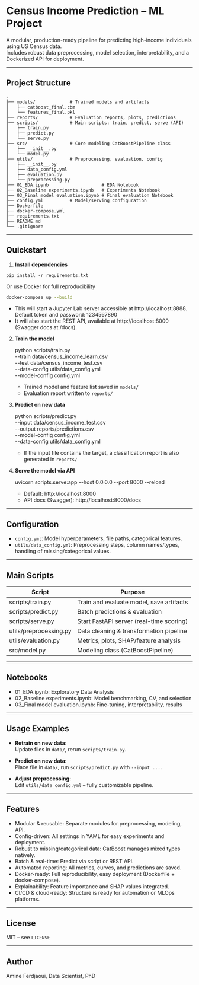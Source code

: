 # Census Income Prediction – ML Project

A modular, production-ready pipeline for predicting high-income individuals using US Census data.  
Includes robust data preprocessing, model selection, interpretability, and a Dockerized API for deployment.

---

## Project Structure

```
.
├── models/             # Trained models and artifacts
│   ├── catboost_final.cbm
│   └── features_final.pkl
├── reports/            # Evaluation reports, plots, predictions
├── scripts/            # Main scripts: train, predict, serve (API)
│   ├── train.py
│   ├── predict.py
│   └── serve.py
├── src/                # Core modeling CatBoostPipeline class
│   ├── __init__.py
│   └── model.py
├── utils/              # Preprocessing, evaluation, config
│   ├── __init__.py
│   ├── data_config.yml
│   ├── evaluation.py
│   └── preprocessing.py
├── 01_EDA.ipynb                    # EDA Notebook
├── 02_Baseline experiments.ipynb   # Experiments Notebook
├── 03_Final model evaluation.ipynb # Final evaluation Notebook
├── config.yml          # Model/serving configuration
├── Dockerfile
├── docker-compose.yml
├── requirements.txt
├── README.md
└── .gitignore
```

---

## Quickstart

1. **Install dependencies**

```console
pip install -r requirements.txt
```

Or use Docker for full reproducibility

```bash
docker-compose up --build
```

- This will start a Jupyter Lab server accessible at http://localhost:8888.
  Default token and password: 1234567890
- It will also start the REST API, available at http://localhost:8000 (Swagger docs at /docs).

2. **Train the model**

   python scripts/train.py \
    --train data/census_income_learn.csv \
    --test data/census_income_test.csv \
    --data-config utils/data_config.yml \
    --model-config config.yml

   - Trained model and feature list saved in `models/`
   - Evaluation report written to `reports/`

3. **Predict on new data**

   python scripts/predict.py \
    --input data/census_income_test.csv \
    --output reports/predictions.csv \
    --model-config config.yml \
    --data-config utils/data_config.yml

   - If the input file contains the target, a classification report is also generated in `reports/`

4. **Serve the model via API**

   uvicorn scripts.serve:app --host 0.0.0.0 --port 8000 --reload

   - Default: http://localhost:8000
   - API docs (Swagger): http://localhost:8000/docs

---

## Configuration

- `config.yml`: Model hyperparameters, file paths, categorical features.
- `utils/data_config.yml`: Preprocessing steps, column names/types, handling of missing/categorical values.

---

## Main Scripts

| Script                 | Purpose                                  |
| ---------------------- | ---------------------------------------- |
| scripts/train.py       | Train and evaluate model, save artifacts |
| scripts/predict.py     | Batch predictions & evaluation           |
| scripts/serve.py       | Start FastAPI server (real-time scoring) |
| utils/preprocessing.py | Data cleaning & transformation pipeline  |
| utils/evaluation.py    | Metrics, plots, SHAP/feature analysis    |
| src/model.py           | Modeling class (CatBoostPipeline)        |

---

## Notebooks

- 01_EDA.ipynb: Exploratory Data Analysis
- 02_Baseline experiments.ipynb: Model benchmarking, CV, and selection
- 03_Final model evaluation.ipynb: Fine-tuning, interpretability, results

---

## Usage Examples

- **Retrain on new data:**  
  Update files in `data/`, rerun `scripts/train.py`.

- **Predict on new data:**  
  Place file in `data/`, run `scripts/predict.py` with `--input ...`.

- **Adjust preprocessing:**  
  Edit `utils/data_config.yml` – fully customizable pipeline.

---

## Features

- Modular & reusable: Separate modules for preprocessing, modeling, API.
- Config-driven: All settings in YAML for easy experiments and deployment.
- Robust to missing/categorical data: CatBoost manages mixed types natively.
- Batch & real-time: Predict via script or REST API.
- Automated reporting: All metrics, curves, and predictions are saved.
- Docker-ready: Full reproducibility, easy deployment (Dockerfile + docker-compose).
- Explainability: Feature importance and SHAP values integrated.
- CI/CD & cloud-ready: Structure is ready for automation or MLOps platforms.

---

## License

MIT – see `LICENSE`

---

## Author

Amine Ferdjaoui, Data Scientist, PhD
